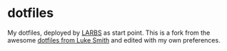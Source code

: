 # dotfiles
My dotfiles, deployed by [LARBS](https://github.com/LukeSmithxyz/LARBS) as start point.
This is a fork from the awesome [dotfiles from Luke Smith](https://github.com/LukeSmithxyz/voidrice) and edited with my own preferences.
